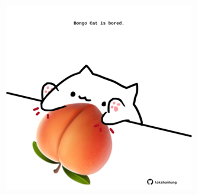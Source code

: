 <!-- built at 29/06/2025, 08:00:41 UTC -->
<p align="center">
  <img width="500" height="500" src="./ReadmeImage.svg">
</p>
